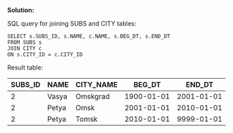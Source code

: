 

**Solution:**

SQL query for joining SUBS and CITY tables:
```
SELECT s.SUBS_ID, s.NAME, c.NAME, s.BEG_DT, s.END_DT
FROM SUBS s
JOIN CITY c
ON s.CITY_ID = c.CITY_ID
```

Result table:

| SUBS_ID | NAME | CITY_NAME | BEG_DT | END_DT | 
|---------|------|-----------|--------|--------| 
|    2    | Vasya |  Omskgrad | 1900-01-01 | 2001-01-01 | 
|    2    | Petya |     Omsk  | 2001-01-01 | 2010-01-01 | 
|    2    | Petya |    Tomsk  | 2010-01-01 | 9999-01-01 |